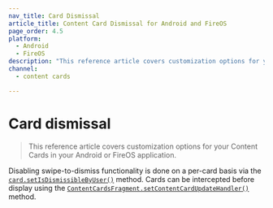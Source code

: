```yaml
---
nav_title: Card Dismissal
article_title: Content Card Dismissal for Android and FireOS
page_order: 4.5
platform: 
  - Android
  - FireOS
description: "This reference article covers customization options for your Content Cards in your Android or FireOS application."
channel:
  - content cards

---
```


# Card dismissal

> This reference article covers customization options for your Content Cards in your Android or FireOS application.

Disabling swipe-to-dismiss functionality is done on a per-card basis via the [`card.setIsDismissibleByUser()`][48] method. Cards can be intercepted before display using the [`ContentCardsFragment.setContentCardUpdateHandler()`][45] method.

[45]: https://braze-inc.github.io/braze-android-sdk/kdoc/braze-android-sdk/com.braze.ui.contentcards/-content-cards-fragment/set-content-card-update-handler.html
[48]: https://braze-inc.github.io/braze-android-sdk/kdoc/braze-android-sdk/com.braze.models.cards/-card/is-dismissible-by-user.html
